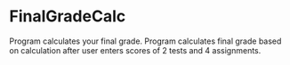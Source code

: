 # FinalGradeCalc
Program calculates your final grade.
Program calculates final grade based on calculation after user enters scores of 2 tests and 
4 assignments.
